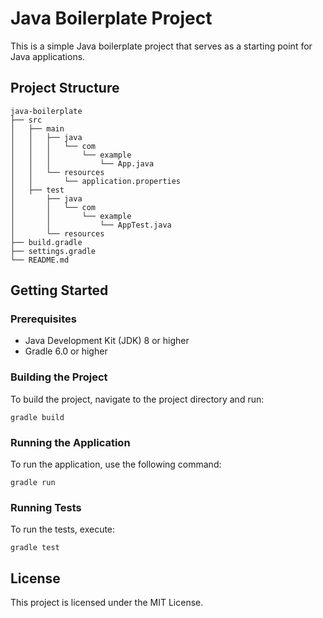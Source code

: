 # Java Boilerplate Project

This is a simple Java boilerplate project that serves as a starting point for Java applications. 

## Project Structure

```
java-boilerplate
├── src
│   ├── main
│   │   ├── java
│   │   │   └── com
│   │   │       └── example
│   │   │           └── App.java
│   │   └── resources
│   │       └── application.properties
│   ├── test
│       ├── java
│       │   └── com
│       │       └── example
│       │           └── AppTest.java
│       └── resources
├── build.gradle
├── settings.gradle
└── README.md
```

## Getting Started

### Prerequisites

- Java Development Kit (JDK) 8 or higher
- Gradle 6.0 or higher

### Building the Project

To build the project, navigate to the project directory and run:

```
gradle build
```

### Running the Application

To run the application, use the following command:

```
gradle run
```

### Running Tests

To run the tests, execute:

```
gradle test
```

## License

This project is licensed under the MIT License.